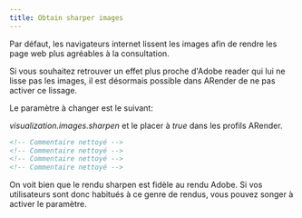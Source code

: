 ```yaml
---
title: Obtain sharper images
---
```


Par défaut, les navigateurs internet lissent les images afin de rendre
les page web plus agréables à la consultation.

Si vous souhaitez retrouver un effet plus proche d'Adobe reader qui lui
ne lisse pas les images, il est désormais possible dans ARender de ne
pas activer ce lissage.

Le paramètre à changer est le suivant:

*visualization.images.sharpen* et le placer à *true* dans les profils
ARender.

```xml
<!-- Commentaire nettoyé -->
<!-- Commentaire nettoyé -->
<!-- Commentaire nettoyé -->
<!-- Commentaire nettoyé -->
```

On voit bien que le rendu sharpen est fidèle au rendu Adobe. Si vos
utilisateurs sont donc habitués à ce genre de rendus, vous pouvez songer
à activer le paramètre.
